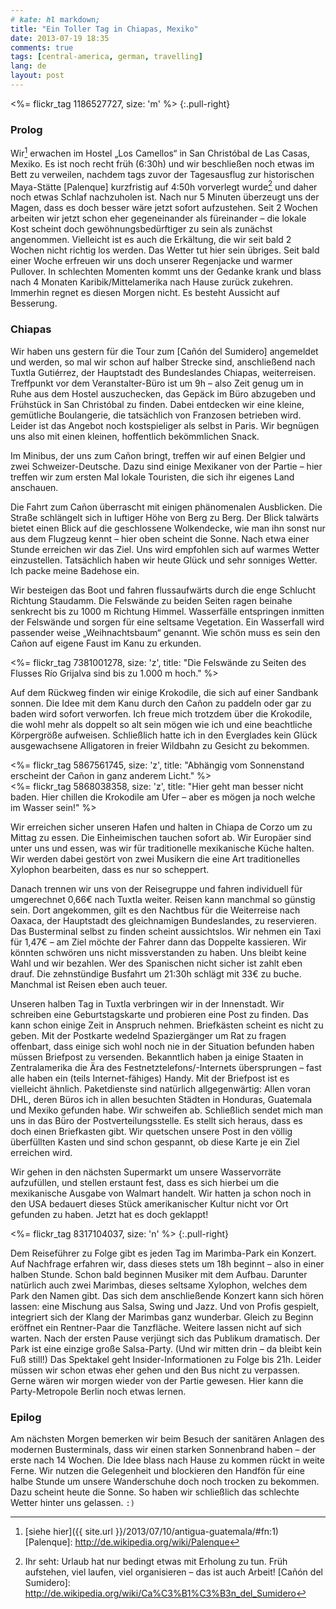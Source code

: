 ```yaml
---
# kate: hl markdown;
title: "Ein Toller Tag in Chiapas, Mexiko"
date: 2013-07-19 18:35
comments: true
tags: [central-america, german, travelling]
lang: de
layout: post
---
```


<%= flickr_tag 1186527727, size: 'm' %>
{:.pull-right}

### Prolog

Wir[^1] erwachen im Hostel „Los Camellos“ in San Christóbal de Las Casas, Mexiko.
Es ist noch recht früh (6:30h) und wir beschließen noch etwas im Bett zu verweilen,
nachdem tags zuvor der Tagesausflug zur historischen Maya-Stätte [Palenque]
kurzfristig auf 4:50h vorverlegt wurde[^2] und daher noch etwas Schlaf nachzuholen
ist. Nach nur 5 Minuten überzeugt uns der Magen, dass es doch besser wäre jetzt
sofort aufzustehen. Seit 2 Wochen arbeiten wir jetzt schon eher gegeneinander als
füreinander – die lokale Kost scheint doch gewöhnungsbedürftiger zu sein als
zunächst angenommen. Vielleicht ist es auch die Erkältung, die wir seit bald 2 Wochen
nicht richtig los werden. Das Wetter tut hier sein übriges. Seit bald einer Woche
erfreuen wir uns doch unserer Regenjacke und warmer Pullover. In schlechten
Momenten kommt uns der Gedanke krank und blass nach 4 Monaten Karibik/Mittelamerika
nach Hause zurück zukehren. Immerhin regnet es diesen Morgen nicht. Es besteht
Aussicht auf Besserung.

<!-- more -->

### Chiapas

Wir haben uns gestern für die Tour zum [Cañón del Sumidero] angemeldet und werden,
so mal wir schon auf halber Strecke sind, anschließend nach Tuxtla Gutiérrez,
der Hauptstadt des Bundeslandes Chiapas, weiterreisen. Treffpunkt vor dem
Veranstalter-Büro ist um 9h – also Zeit genug um in Ruhe aus dem Hostel
auszuchecken, das Gepäck im Büro abzugeben und Frühstück in San Christóbal
zu finden. Dabei entdecken wir eine kleine, gemütliche Boulangerie, die tatsächlich
von Franzosen betrieben wird. Leider ist das Angebot noch kostspieliger als selbst
in Paris. Wir begnügen uns also mit einen kleinen, hoffentlich bekömmlichen Snack.

Im Minibus, der uns zum Cañon bringt, treffen wir auf einen Belgier und zwei
Schweizer-Deutsche. Dazu sind einige Mexikaner von der Partie – hier treffen wir
zum ersten Mal lokale Touristen, die sich ihr eigenes Land anschauen.

Die Fahrt zum Cañon überrascht mit einigen phänomenalen Ausblicken. Die Straße
schlängelt sich in luftiger Höhe von Berg zu Berg. Der Blick talwärts bietet
einen Blick auf die geschlossene Wolkendecke, wie man ihn sonst nur aus dem Flugzeug
kennt – hier oben scheint die Sonne. Nach etwa einer Stunde erreichen wir das
Ziel. Uns wird empfohlen sich auf warmes Wetter einzustellen. Tatsächlich haben
wir heute Glück und sehr sonniges Wetter. Ich packe meine Badehose ein.

Wir besteigen das Boot und fahren
flussaufwärts durch die enge Schlucht Richtung Staudamm. Die Felswände zu
beiden Seiten ragen beinahe senkrecht bis zu 1000 m Richtung Himmel. Wasserfälle
entspringen inmitten der Felswände und sorgen für eine seltsame Vegetation. Ein
Wasserfall wird passender weise „Weihnachtsbaum“ genannt. Wie schön muss es sein
den Cañon auf eigene Faust im Kanu zu erkunden.

<%= flickr_tag 7381001278, size: 'z', title: "Die Felswände zu Seiten des Flusses Río Grijalva sind bis zu 1.000 m hoch." %>

Auf dem Rückweg finden wir einige Krokodile, die sich auf einer Sandbank sonnen.
Die Idee mit dem Kanu durch den Cañon zu paddeln oder gar zu baden wird sofort
verworfen. Ich freue mich trotzdem über die Krokodile, die wohl mehr als doppelt
so alt sein mögen wie ich und eine beachtliche Körpergröße aufweisen. Schließlich
hatte ich in den Everglades kein Glück ausgewachsene Alligatoren in freier Wildbahn
zu Gesicht zu bekommen.

<div class="row">
<div class="col-md-6">
<%= flickr_tag 5867561745, size: 'z', title: "Abhängig vom Sonnenstand erscheint der Cañon in ganz anderem Licht." %>
</div>
<div class="col-md-6">
<%= flickr_tag 5868038358, size: 'z', title: "Hier geht man besser nicht baden. Hier chillen die Krokodile am Ufer – aber es mögen ja noch welche im Wasser sein!" %>
</div>
</div>

Wir erreichen sicher unseren Hafen und halten in Chiapa de Corzo um zu Mittag zu
essen. Die Einheimischen tauchen sofort ab. Wir Europäer sind unter uns und essen,
was wir für traditionelle mexikanische Küche halten. Wir werden dabei gestört von
zwei Musikern die eine Art traditionelles Xylophon bearbeiten, dass es nur so 
scheppert.

Danach trennen wir uns von der Reisegruppe und fahren individuell für umgerechnet
0,66€ nach Tuxtla weiter. Reisen kann manchmal so günstig sein. Dort angekommen,
gilt es den Nachtbus für die Weiterreise nach Oaxaca, der Hauptstadt des
gleichnamigen Bundeslandes, zu reservieren. Das Busterminal selbst zu finden
scheint aussichtslos. Wir nehmen ein Taxi für 1,47€ – am Ziel möchte der Fahrer
dann das Doppelte kassieren. Wir könnten schwören uns nicht missverstanden zu haben.
Uns bleibt keine Wahl und wir bezahlen. Wer des Spanischen nicht sicher ist
zahlt eben drauf. Die zehnstündige Busfahrt um 21:30h schlägt mit 33€ zu buche.
Manchmal ist Reisen eben auch teuer.

Unseren halben Tag in Tuxtla verbringen wir in der Innenstadt. Wir schreiben
eine Geburtstagskarte und probieren eine Post zu finden. Das kann schon einige
Zeit in Anspruch nehmen. Briefkästen scheint es nicht zu geben. Mit der Postkarte
wedelnd Spaziergänger um Rat zu fragen offenbart, dass einige sich wohl noch nie
in der Situation befunden haben müssen Briefpost zu versenden. Bekanntlich haben
ja einige Staaten in Zentralamerika die Ära des Festnetztelefons/-Internets
übersprungen – fast alle haben ein (teils Internet-fähiges) Handy. Mit der
Briefpost ist es vielleicht ähnlich. Paketdienste sind natürlich allgegenwärtig:
Allen voran DHL, deren Büros ich in allen besuchten Städten in Honduras, Guatemala
und Mexiko gefunden habe. Wir schweifen ab. Schließlich sendet mich man uns in das
Büro der Postverteilungsstelle. Es stellt sich heraus, dass es doch einen Briefkasten
gibt. Wir quetschen unsere Post in den völlig überfüllten Kasten und sind schon
gespannt, ob diese Karte je ein Ziel erreichen wird.

Wir gehen in den nächsten Supermarkt um unsere Wasservorräte aufzufüllen,
und stellen erstaunt fest, dass es sich hierbei um die mexikanische Ausgabe von
Walmart handelt. Wir hatten ja schon noch in den USA bedauert dieses Stück
amerikanischer Kultur nicht vor Ort gefunden zu haben. Jetzt hat es doch geklappt!

<%= flickr_tag 8317104037, size: 'n' %>
{:.pull-right}

Dem Reiseführer zu Folge gibt es jeden Tag im Marimba-Park ein Konzert. Auf Nachfrage
erfahren wir, dass dieses stets um 18h beginnt – also in einer halben Stunde.
Schon bald beginnen Musiker mit dem Aufbau. Darunter natürlich auch zwei Marimbas,
dieses seltsame Xylophon, welches dem Park den Namen gibt. Das sich dem
anschließende Konzert kann sich hören lassen: eine Mischung aus Salsa, Swing und
Jazz. Und von Profis gespielt, integriert sich der Klang der Marimbas ganz wunderbar.
Gleich zu Beginn eröffnet ein Rentner-Paar die Tanzfläche. Weitere lassen nicht
auf sich warten. Nach der ersten Pause verjüngt sich das Publikum dramatisch.
Der Park ist eine einzige große Salsa-Party. (Und wir mitten drin – da bleibt
kein Fuß still!) Das Spektakel geht Insider-Informationen zu Folge bis 21h. Leider
müssen wir schon etwas eher gehen und den Bus nicht zu verpassen. Gerne wären
wir morgen wieder von der Partie gewesen. Hier kann die Party-Metropole
Berlin noch etwas lernen.

### Epilog

Am nächsten Morgen bemerken wir beim Besuch der sanitären Anlagen des modernen
Busterminals, dass wir einen starken Sonnenbrand haben – der erste nach 14 Wochen.
Die Idee blass nach Hause zu kommen rückt in weite Ferne.
Wir nutzen die Gelegenheit und blockieren den Handfön für eine halbe Stunde
um unsere Wanderschuhe doch noch trocken zu bekommen. Dazu scheint heute die Sonne.
So haben wir schließlich das schlechte Wetter hinter uns gelassen. `:)`

[^1]: [siehe hier]({{ site.url }}/2013/07/10/antigua-guatemala/#fn:1) 
[Palenque]: <http://de.wikipedia.org/wiki/Palenque>
[^2]: Ihr seht: Urlaub hat nur bedingt etwas mit Erholung zu tun. Früh aufstehen, viel laufen, viel organisieren – das ist auch Arbeit! 
[Cañón del Sumidero]: <http://de.wikipedia.org/wiki/Ca%C3%B1%C3%B3n_del_Sumidero> 